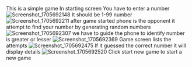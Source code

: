 This is a simple game 
In starting screen You have to enter a number
![Screenshot_1705692148](https://github.com/mohammadshihabudeen/Mini_Game/assets/116706130/5056d970-76dc-4132-93bb-43c457d61be5)
It should be 1-99 number
![Screenshot_1705692211](https://github.com/mohammadshihabudeen/Mini_Game/assets/116706130/d1b4daa9-bd25-4dde-8de5-543fbd0c1c3b)
after game started phone is the opponent it attempt to find your number by generating random numbers
![Screenshot_1705692307](https://github.com/mohammadshihabudeen/Mini_Game/assets/116706130/1977e2e5-adef-4a56-b14a-601d165679b0)
we have to guide the phone to identify number is greater or lesser
![Screenshot_1705692369](https://github.com/mohammadshihabudeen/Mini_Game/assets/116706130/555a59ad-e48d-4de0-a6d7-f44b9b734496)
Game screen lists the attempts
![Screenshot_1705692475](https://github.com/mohammadshihabudeen/Mini_Game/assets/116706130/ba77dc0c-1da2-4542-8568-52bc1f63a7c1)
If it guessed the correct number it will display details
![Screenshot_1705692520](https://github.com/mohammadshihabudeen/Mini_Game/assets/116706130/7750f330-b724-4b32-bab2-fc3508e83eae)
Click start new game to start a new game

